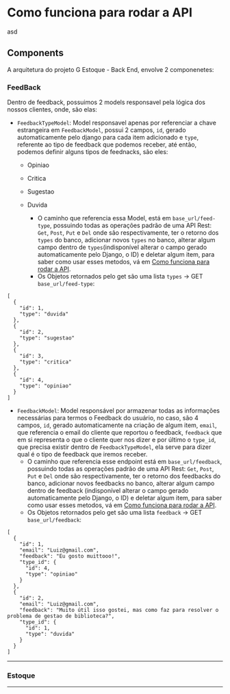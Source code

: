 # Como funciona para rodar a API
asd

## Components

A arquitetura do projeto G Estoque - Back End, envolve 2 componenetes:

### FeedBack

Dentro de feedback, possuimos 2 models responsavel pela lógica dos nossos clientes, onde, são elas:
- `FeedbackTypeModel`: Model responsavel apenas por referenciar a chave estrangeira em `FeedbackModel`,
possui 2 campos, `id`, gerado automaticamente pelo django para cada item adicionado e `type`, referente ao 
tipo de feedback que podemos receber, até então, podemos definir alguns tipos de feednacks, são eles: 
    - Opiniao
    - Critica
    - Sugestao
    - Duvida

      - O caminho que referencia essa Model, está em `base_url/feed-type`, possuindo todas as 
operações padrão de uma API Rest: `Get`, `Post`, `Put` e `Del` onde são respectivamente, 
ter o retorno dos `types` do banco, adicionar novos `types` no banco, alterar algum campo 
dentro de `types`(indisponível alterar o campo gerado automaticamente pelo Django, o ID) e 
deletar algum item, para saber como usar esses metodos, 
vá em [Como funciona para rodar a API](#Como-funciona-para-rodar-a-API).
      - Os Objetos retornados pelo get são uma lista `types` -> GET `base_url/feed-type`:
```
[
  {
    "id": 1,
    "type": "duvida"
  },
  {
    "id": 2,
    "type": "sugestao"
  },
  {
    "id": 3,
    "type": "critica"
  },
  {
    "id": 4,
    "type": "opiniao"
  }
]
````
- `FeedbackModel`: Model responsável por armazenar todas as informações necessárias para
termos o Feedback do usuário, no caso, são 4 campos, `id`, gerado automaticamente na criação 
de algum item, `email`, que referencia o email do cliente que reportou o feedback, `feedback`
que em si representa o que o cliente quer nos dizer e por último o `type_id`, que precisa 
existir dentro de `FeedbackTypeModel`, ela serve para dizer qual é o tipo de feedback que 
iremos receber.
  - O caminho que referencia esse endpoint está em `base_url/feedback`,  possuindo 
todas as operações padrão de uma API Rest: `Get`, `Post`, `Put` e `Del` onde são 
respectivamente, ter o retorno dos feedbacks do banco, adicionar novos feedbacks no banco, 
alterar algum campo dentro de feedback (indisponível alterar o campo 
gerado automaticamente pelo Django, o ID) e deletar algum item, para saber como usar esses
metodos, vá em [Como funciona para rodar a API](#Como-funciona-para-rodar-a-API).
  - Os Objetos retornados pelo get são uma lista `feedback` -> GET `base_url/feedback`:
````
[
  {
    "id": 1,
    "email": "Luiz@gmail.com",
    "feedback": "Eu gosto muittooo!",
    "type_id": {
      "id": 4,
      "type": "opiniao"
    }
  },
  {
    "id": 2,
    "email": "Luiz@gmail.com",
    "feedback": "Muito útil isso gostei, mas como faz para resolver o problema de gestao de biblioteca?",
    "type_id": {
      "id": 1,
      "type": "duvida"
    }
  }
]
````
 
---

### Estoque

---
